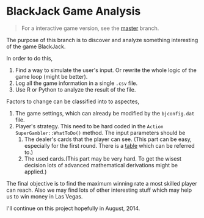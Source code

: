 BlackJack Game Analysis
====================

> For a interactive game version, see the [master](https://github.com/shawnhero/Text-based-Blackjack/tree/master) branch.



The purpose of this branch is to discover and analyze something interesting of the game BlackJack.

In order to do this,

1. Find a way to simulate the user's input. Or rewrite the whole logic of the game loop (might be better).
2. Log all the game information in a single `.csv` file.
3. Use R or Python to analyze the result of the file.

Factors to change can be classified into to aspectes,

1. The game settings, which can already be modified by the `bjconfig.dat` file.
2. Player's strategy. This need to be hard coded in the `Action SuperGambler::WhatToDo()` method. The input parameters should be 
	1.	The dealer's cards that the player can see. (This part can be easy, especially for the first round. There is a [table](http://www.blackjackinfo.com/bjbse.php) which can be referred to.)
	2. The used cards.(This part may be very hard. To get the wisest decision lots of advanced mathematical derivations might be applied.)


The final objective is to find the maximum winning rate a most skilled player can reach. Also we may find lots of other interesting stuff which may help us to win money in Las Vegas.

I'll continue on this project hopefully in August, 2014.